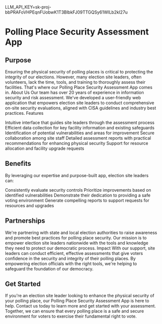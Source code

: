 LLM_API_KEY=sk-proj-bbPRAFoVHPEqnFUobwK1T3BlbkFJ09TTGQSy61WlLb2kI27u

# Polling Place Security Assessment App
## Purpose
Ensuring the physical security of polling places is critical to protecting the integrity of our elections. However, many election site leaders, often volunteers, lack the time, tools, and training to thoroughly assess their facilities. That's where our Polling Place Security Assessment App comes in.
About Us
Our team has over 20 years of experience in information security and risk assessment. We've developed a user-friendly web application that empowers election site leaders to conduct comprehensive on-site security evaluations, aligned with CISA guidelines and industry best practices.
Features

Intuitive interface that guides site leaders through the assessment process
Efficient data collection for key facility information and existing safeguards
Identification of potential vulnerabilities and areas for improvement
Secure collaboration among site staff
Detailed assessment reports with practical recommendations for enhancing physical security
Support for resource allocation and facility upgrade requests

## Benefits
By leveraging our expertise and purpose-built app, election site leaders can:

Consistently evaluate security controls
Prioritize improvements based on identified vulnerabilities
Demonstrate their dedication to providing a safe voting environment
Generate compelling reports to support requests for resources and upgrades

## Partnerships
We're partnering with state and local election authorities to raise awareness and promote best practices for polling place security. Our mission is to empower election site leaders nationwide with the tools and knowledge they need to protect our democratic process.
Impact
With our support, site leaders can conduct efficient, effective assessments that give voters confidence in the security and integrity of their polling places. By empowering election officials with the right tools, we're helping to safeguard the foundation of our democracy.

## Get Started
If you're an election site leader looking to enhance the physical security of your polling place, our Polling Place Security Assessment App is here to help. Contact us today to learn more and get started with your assessment.
Together, we can ensure that every polling place is a safe and secure environment for voters to exercise their fundamental right to vote.